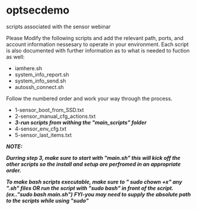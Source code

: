 # optsecdemo
scripts associated with the sensor webinar

Please Modify the following scripts and add the relevant path, ports, and account information nessesary to operate in your environment.
Each script is also documented with further information as to what is needed to fuction as well:
- iamhere.sh
- system_info_report.sh
- system_info_send.sh
- autossh_connect.sh

Follow the numbered order and work your way through the process. 
- 1-sensor_boot_from_SSD.txt
- 2-sensor_manual_cfg_actions.txt
- ***3-run scripts from withing the "main_scripts" folder***
- 4-sensor_env_cfg.txt
- 5-sensor_last_items.txt

***NOTE:*** 

***Durring step 3, make sure to start with "main.sh" this will kick off the other scripts so the install and setup are perfromed in an appropriate order.***

***To make bash scripts executable, make sure to " sudo chown +x" any ".sh" files OR run the script with "sudo bash" in front of the script.(ex.."sudo bash main.sh")***
***FYI-you may need to supply the absolute path to the scripts while using "sudo"***
